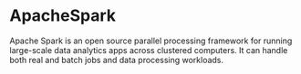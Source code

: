 # ApacheSpark
Apache Spark is an open source parallel processing framework for running large-scale data analytics apps across clustered computers. It can handle both real and batch jobs and data processing workloads.
